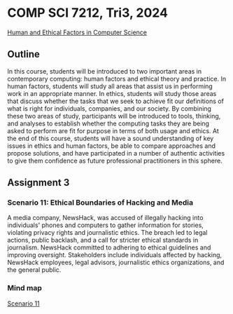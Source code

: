 # COMP SCI 7212, Tri3, 2024
[Human and Ethical Factors in Computer Science](https://www.adelaide.edu.au/course-outlines/110024/1/tri-3/)
## Outline  
In this course, students will be introduced to two important areas in contemporary computing: human factors and ethical theory and practice. In human factors, students will study all areas that assist us in performing work in an appropriate manner. In ethics, students will study those areas that discuss whether the tasks that we seek to achieve fit our definitions of what is right for individuals, companies, and our society. By combining these two areas of study, participants will be introduced to tools, thinking, and analyses to establish whether the computing tasks they are being asked to perform are fit for purpose in terms of both usage and ethics. At the end of this course, students will have a sound understanding of key issues in ethics and human factors, be able to compare approaches and propose solutions, and have participated in a number of authentic activities to give them confidence as future professional practitioners in this sphere.

## Assignment 3
### Scenario 11: Ethical Boundaries of Hacking and Media
 A media company, NewsHack, was accused of illegally hacking into individuals' phones and 
computers to gather information for stories, violating privacy rights and journalistic ethics.
 The breach led to legal actions, public backlash, and a call for stricter ethical standards in 
journalism. NewsHack committed to adhering to ethical guidelines and improving oversight. 
Stakeholders include individuals affected by hacking, NewsHack employees, legal advisors, 
journalistic ethics organizations, and the general public.
### Mind map
[Scenario 11](https://xmind.ai/hHn2wwvz?xid=ZNJ9XSPT)